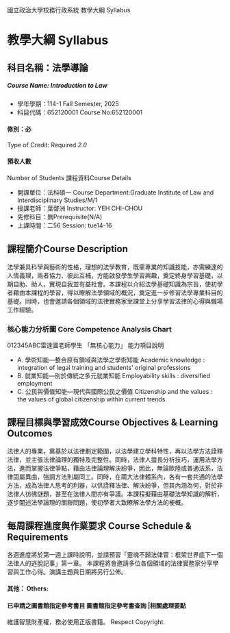 國立政治大學校務行政系統 教學大綱 Syllabus
# 教學大綱 Syllabus
##  科目名稱：法學導論 
#####  Course Name: Introduction to Law
  * 學年學期：114-1 Fall Semester, 2025 
  * 科目代碼：652120001 Course No.652120001
#### 修別：必
Type of Credit: Required 
_2.0_
#### 預收人數
Number of Students
課程資料Course Details
  * 開課單位：法科碩一 Course Department:Graduate Institute of Law and Interdisciplinary Studies/M/1 
  * 授課老師：葉啓洲 Instructor: YEH CHI-CHOU 
  * 先修科目：無Prerequisite(N/A)
  * 上課時間：二56 Session: tue14-16
##  課程簡介Course Description
法學兼具科學與藝術的性格，理想的法學教育，既需專業的知識技能，亦需練達的人情義理，兩者協力、彼此互補，方能啟發學生學習興趣，奠定終身學習基礎，以期自助、助人，實現自我並有益社會。本課程以介紹法學基礎知識為宗旨，使初學者藉由本課程的學習，得以瞭解法學領域的概況，奠定進一步修習法學專業科目的基礎。同時，也會邀請各個領域的法律實務家至課堂上分享學習法律的心得與職場工作經驗。
###  核心能力分析圖 Core Competence Analysis Chart
012345ABC雷達圖老師學生
「無核心能力」 
能力項目說明
  * A. 學術知能—整合原有領域與法學之學術知能 Academic knowledge : integration of legal training and students' original professions
  * B. 就業知能—別於傳統之多元就業知能 Employability skills : diversified employment
  * C. 公民與價值知能—現代與國際公民之價值 Citizenship and the values : the values of global citizenship within current trends
##  課程目標與學習成效Course Objectives & Learning Outcomes 
法律人的專業，奠基於以法律劃定範圍，以法學建立學科特性，再以法學方法詮釋法律，並主張法律論理的獨特及完整性。同時，法律人擅長分析技巧，運用法學方法，進而掌握法律爭點，藉由法律論理解決紛爭，因此，無論歐陸或普通法系，法律固屬異曲，強調方法則屬同工。同時，在兩大法律體系內，各有一套共通的法學方法，成為法律人思考的利器，以供詮釋法律、解決紛爭，但其內涵為何，對於非法律人彷彿謎題，甚至在法律人間亦有爭議。本課程擬藉由基礎法學知識的解析，逐步闡述法學論理的關聯問題，使初學者大致瞭解法學方法的梗概。
##  每周課程進度與作業要求 Course Schedule & Requirements
各週進度將於第一週上課時說明，並請預習「靈魂不歸法律管：框架世界底下一個法律人的逃脫記事」第一章。
本課程將會邀請多位各個領域的法律實務家分享學習與工作心得。演講主題與日期將另行公佈。
####  其他： Others:
####  已申請之圖書館指定參考書目  圖書館指定參考書查詢 |相關處理要點
維護智慧財產權，務必使用正版書籍。 Respect Copyright.